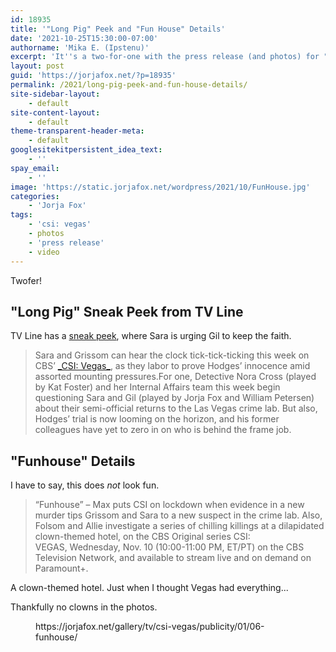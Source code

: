 ```yaml
---
id: 18935
title: '"Long Pig" Peek and "Fun House" Details'
date: '2021-10-25T15:30:00-07:00'
authorname: 'Mika E. (Ipstenu)'
excerpt: 'It''s a two-for-one with the press release (and photos) for "Funhouse" and a sneak peek for "Long Pig"'
layout: post
guid: 'https://jorjafox.net/?p=18935'
permalink: /2021/long-pig-peek-and-fun-house-details/
site-sidebar-layout:
    - default
site-content-layout:
    - default
theme-transparent-header-meta:
    - default
googlesitekitpersistent_idea_text:
    - ''
spay_email:
    - ''
image: 'https://static.jorjafox.net/wordpress/2021/10/FunHouse.jpg'
categories:
    - 'Jorja Fox'
tags:
    - 'csi: vegas'
    - photos
    - 'press release'
    - video
---
```


Twofer!

<h2>"Long Pig" Sneak Peek from TV Line</h2>

TV Line has a <a href="https://tvline.com/2021/10/25/csi-vegas-sara-grissom-video-episode-4/">sneak peek</a>, where Sara is urging Gil to keep the faith.

<blockquote class="wp-block-quote">Sara and Grissom can hear the clock tick-tick-ticking this week on CBS’ <a href="http://tvline.com/tag/csi-vegas">_CSI: Vegas_</a>, as they labor to prove Hodges’ innocence amid assorted mounting pressures.For one, Detective Nora Cross (played by Kat Foster) and her Internal Affairs team this week begin questioning Sara and Gil (played by Jorja Fox and William Petersen) about their semi-official returns to the Las Vegas crime lab. But also, Hodges’ trial is now looming on the horizon, and his former colleagues have yet to zero in on who is behind the frame job.</blockquote>

<h2>"Funhouse" Details</h2>

I have to say, this does _not_ look fun.

<blockquote class="wp-block-quote">“Funhouse” – Max puts CSI on lockdown when evidence in a new murder tips Grissom and Sara to a new suspect in the crime lab. Also, Folsom and Allie investigate a series of chilling killings at a dilapidated clown-themed hotel, on the CBS Original series CSI: VEGAS, Wednesday, Nov. 10 (10:00-11:00 PM, ET/PT) on the CBS Television Network, and available to stream live and on demand on Paramount+.</blockquote>

A clown-themed hotel. Just when I thought Vegas had everything...

Thankfully no clowns in the photos.

<figure class="wp-block-embed is-type-wp-embed is-provider-06-funhouse-fans-of-lefox-gallery wp-block-embed-06-funhouse-fans-of-lefox-gallery"><div class="wp-block-embed__wrapper">
https://jorjafox.net/gallery/tv/csi-vegas/publicity/01/06-funhouse/
</div></figure>
